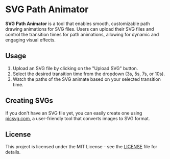 # SVG Path Animator

**SVG Path Animator** is a tool that enables smooth, customizable path drawing animations for SVG files. Users can upload their SVG files and control the transition times for path animations, allowing for dynamic and engaging visual effects.

## Usage

1. Upload an SVG file by clicking on the "Upload SVG" button.
2. Select the desired transition time from the dropdown (3s, 5s, 7s, or 10s).
3. Watch the paths of the SVG animate based on your selected transition time.

## Creating SVGs

If you don't have an SVG file yet, you can easily create one using [picsvg.com](https://picsvg.com/), a user-friendly tool that converts images to SVG format.

## License

This project is licensed under the MIT License - see the [LICENSE](LICENSE) file for details.
